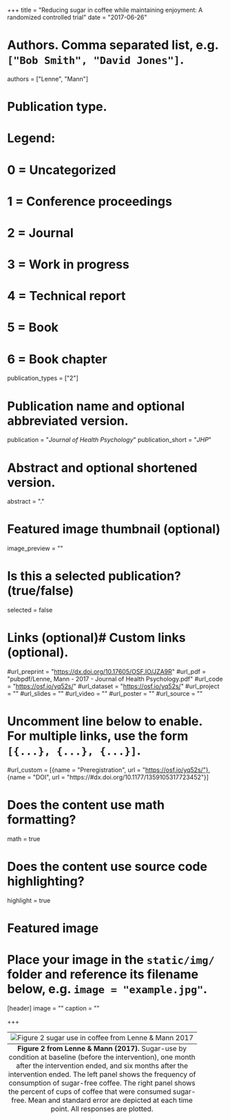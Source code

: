 +++
title = "Reducing sugar in coffee while maintaining enjoyment: A randomized controlled trial"
date = "2017-06-26"

# Authors. Comma separated list, e.g. `["Bob Smith", "David Jones"]`.
authors = ["Lenne", "Mann"]

# Publication type.
# Legend:
# 0 = Uncategorized
# 1 = Conference proceedings
# 2 = Journal
# 3 = Work in progress
# 4 = Technical report
# 5 = Book
# 6 = Book chapter
publication_types = ["2"]

# Publication name and optional abbreviated version.
publication = "*Journal of Health Psychology*"
publication_short = "*JHP*"

# Abstract and optional shortened version.
abstract = "."
# Featured image thumbnail (optional)
image_preview = ""

# Is this a selected publication? (true/false)
selected = false



# Links (optional)# Custom links (optional).
#url_preprint = "https://dx.doi.org/10.17605/OSF.IO/JZA9R"
#url_pdf = "pubpdf/Lenne, Mann - 2017 - Journal of Health Psychology.pdf"
#url_code = "https://osf.io/yq52s/"
#url_dataset = "https://osf.io/yq52s/"
#url_project = ""
#url_slides = ""
#url_video = ""
#url_poster = ""
#url_source = ""


#   Uncomment line below to enable. For multiple links, use the form `[{...}, {...}, {...}]`.
#url_custom = [{name = "Preregistration", url = "https://osf.io/yq52s/"}, {name = "DOI", url = "https://#dx.doi.org/10.1177/1359105317723452"}]


# Does the content use math formatting?
math = true

# Does the content use source code highlighting?
highlight = true

# Featured image
# Place your image in the `static/img/` folder and reference its filename below, e.g. `image = "example.jpg"`.
[header]
image = ""
caption = ""

+++

<table class="image">
<caption align="bottom"> <b>Figure 2 from Lenne & Mann (2017).</b> Sugar-use by condition at baseline (before the intervention), one month after the intervention ended, and six months after the intervention ended. The left panel shows the frequency of consumption of sugar-free coffee. The right panel shows the percent of cups of coffee that were consumed sugar-free. Mean and standard error are depicted at each time point. All responses are plotted.</caption>
<tr><td><img src="/img/Lenne2017Fig2.color.png" alt="Figure 2 sugar use in coffee from Lenne & Mann 2017"/></td></tr>
</table>

